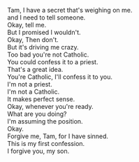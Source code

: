 

Tam, I have a secret that's weighing on me.    
and I need to tell someone.    
Okay, tell me.    
But I promised I wouldn't.    
Okay, Then don't.    
But it's driving me crazy.    
Too bad you're not Catholic.    
You could confess it to a priest.    
That's a great idea.    
You're Catholic, I'll confess it to you.    
I'm not a priest.    
I'm not a Catholic.    
It makes perfect sense.    
Okay, whenever you're ready.    
What are you doing?    
I'm assuming the position.    
Okay.    
Forgive me, Tam, for I have sinned.    
This is my first confession.    
I forgive you, my son.    




